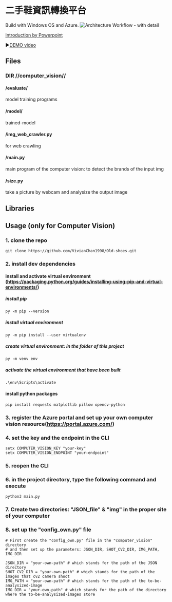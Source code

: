 # 二手鞋資訊轉換平台
Build with Windows OS and Azure.
![Architecture Workflow - with detail](https://user-images.githubusercontent.com/33646045/91403276-e3dcc180-e873-11ea-8646-83321ec11e57.png)

[Introduction by Powerpoint](https://msseed9-my.sharepoint.com/:p:/g/personal/17-yvonne_hsiao_msseed_idv_tw/EUfuh_ZUXkZDm0cWxrKJEU4B3rYHyfW-gAc7EphmfDqTiw?e=UEqFON)

:arrow_forward:[DEMO video](https://youtu.be/qhvRG2RHAFs)

## Files

### DIR //computer_vision//

#### /evaluate/
model training programs

#### /model/
trained-model

#### /img_web_crawler.py
for web crawling

#### /main.py
main program of the computer vision: to detect the brands of the input img

#### /size.py
take a picture by webcam and analysize the output image


## Libraries

## Usage (only for Computer Vision)
### 1. clone the repo
```
git clone https://github.com/VivianChan1998/Old-shoes.git
```
### 2. install dev dependencies

#### install and activate virtual environment (https://packaging.python.org/guides/installing-using-pip-and-virtual-environments/)

##### install pip
  ```
  py -m pip --version
  ```
##### install virtual environment
  ```
  py -m pip install --user virtualenv
  ```
##### create virtual environment: in the folder of this project
  ```
  py -m venv env
  ```
##### activate the virtual environment that have been built
  ```
  .\env\Scripts\activate
  ```

#### install python packages
  ```
  pip install requests matplotlib pillow opencv-python
  ```

### 3. register the Azure portal and set up your own computer vision resource(https://portal.azure.com/)

### 4. set the key and the endpoint in the CLI
  ```
  setx COMPUTER_VISION_KEY "your-key"
  setx COMPUTER_VISION_ENDPOINT "your-endpoint"
  ```

### 5. reopen the CLI

### 6. in the project directory, type the following command and execute
  ```
  python3 main.py
  ```

### 7. Create two directories: "JSON_file" & "img" in the proper site of your computer

### 8. set up the "config_own.py" file

  ```
  # First create the "config_own.py" file in the "computer_vision" directory
  # and then set up the parameters: JSON_DIR, SHOT_CV2_DIR, IMG_PATH, IMG_DIR
  
  JSON_DIR = "your-own-path" # which stands for the path of the JSON directory
  SHOT_CV2_DIR = "your-own-path" # which stands for the path of the images that cv2 camera shoot
  IMG_PATH = "your-own-path" # which stands for the path of the to-be-analysized-image
  IMG_DIR = "your-own-path" # which stands for the path of the directory where the to-be-analysized-images store
  ```



